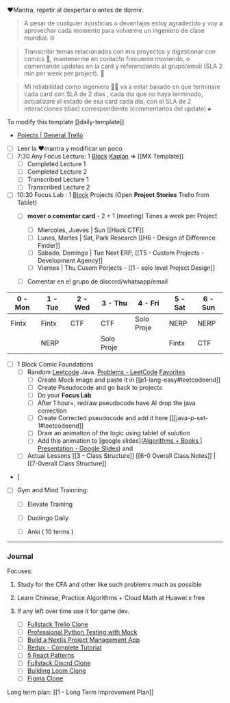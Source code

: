 
❤️Mantra, repetir al despertar o antes de dormir.
> A pesar de cualquier injusticias o deventajas estoy agradecido y voy a aprovechar cada momento para volverme un ingeniero de clase mundial. 🌐

> Transcribir temas relacionados con mis proyectos y digestionar con comics 📗, mantenerme en contacto frecuente moviendo, o comentando updates en la card y referenciando al grupo/email (SLA 2 min per week per project). 🔨 

> Mi reliabilidad como ingeniero 🧑‍🔬 va a estar basado en que terminare cada card con SLA de 2 dias , cada dia que no haya terminodo, actualizare el estado de esa card cada dia, con el SLA de 2 interacciones (dias) correspondiente (commentarios del update) ♠️

To modify this template [[daily-template]]

- [Pojects | General Trello](https://trello.com/b/sq5HqYoL/projects-in-general)

- [ ] Leer la ❤️mantra y modificar un poco
- [ ] 7:30 Any Focus Lecture: 1 [Block](https://app.focusmate.com/dashboard) [Kaplan](https://www.kaplanlearn.com/education/dashboard/index/ea32a836a0c199956fda01d5683df5f4/course/112133723/) => [[MX Template]]
	- [ ] Completed Lecture 1
	- [ ] Completed Lecture 2
	- [ ] Transcribed Lecture 1
	- [ ] Transcribed Lecture 2
- [ ] 10:30 Focus Lab : 1 [Block](https://app.focusmate.com/dashboard)  Projects (Open **Project Stories** Trello from Tablet)
	- [ ] **mover o comentar card** - 2 + 1 (meeting)   Times a week per Project
		- [ ] Miercoles, Jueves |  Sun [[Hack CTF]]
		- [ ] Lunes, Martes | Sat,  Park Research [[H6 - Design of Difference Finder]]
		- [ ]  Sabado, Domingo | Tue Next ERP,  [[T5 - Custom Projects  - Development Agency]]
		- [ ] Viernes | Thu Cusom Porjects - [[1 - solo level Project Design]]
	- [ ] Comentar en el grupo de discord/whatsapp/email


| 0 - Mon | 1 - Tue | 2 - Wed | 3 - Thu    | 4 - Fri    | 5 - Sat | 6 -Sun |
| ------- | ------- | ------- | ---------- | ---------- | ------- | ------ |
| Fintx   | Fintx   | CTF     | CTF        | Solo Proje | NERP    | NERP   |
|         | NERP    |         | Solo Proje |            | Fintx   | CTF    |



- [ ] 1 Block Comic Foundations
	- [ ] Random [Leetcode](https://leetcode.com/) Java. [Problems - LeetCode](https://leetcode.com/problemset/) [Favorites](https://leetcode.com/problem-list/xshc2frm/)
		- [ ] Create Mock image and paste it in [[p1-lang-easy#leetcodeend]]
		- [ ] Create Pseudocode and go back to projects
		- [ ] Do your **Focus Lab**
		- [ ] After 1 hour+, redraw pseudocode have AI drop the java correction
		- [ ] Create Corrected pseudocode and add it here [[[java-p-set-1#leetcodeend]]
		- [ ] Draw an animation of the logic using tablet of solution
		- [ ] Add this animation to [google slides]([Algorithms + Books | Presentation - Google Slides](https://docs.google.com/presentation/d/1_CQlmSTQldJoVjcG1np1BELd7GlRUazFLhZtqeSFCdQ/edit#slide=id.g1f5d6d525c0c3db1_0)) and
	- [ ] Actual Lessons [[3 - Class Structure]]  [[6-0 Overall Class Notes]] | [[7-0verall Class Structure]]
- [ 
- [ ] Gym and Mind Trainning: 
	- [ ] Elevate Training
	- [ ] Duolingo Daily
	- [ ] Anki ( 10 terms )  


---
### Journal


Focuses:
1. Study for the CFA and other like such problems much as possible
2. Learn Chinese, Practice Algorithms + Cloud Math at Huawei x free
3. If any left over time use it for game dev.



	- [ ] [Fullstack Trello Clone](https://www.youtube.com/watch?v=pRybm9lXW2c)
	- [ ] [Professional Python Testing with Mock](https://www.youtube.com/watch?v=-F6wVOlsEAM)
	- [ ] [Build a Nextjs Project Management App](https://www.youtube.com/watch?v=D3xyTdKiT4c)
	- [ ] [Redux - Complete Tutorial](https://www.youtube.com/watch?v=5yEG6GhoJBs)
	- [ ] [5 React Patterns](https://www.youtube.com/watch?v=D3xyTdKiT4c)
	- [ ] [Fullstack Discrd Clone](https://www.youtube.com/watch?v=ZbX4Ok9YX94)
	- [ ] [Building Loom Clone](https://www.youtube.com/watch?v=3R63m4sTpKo)
	- [ ] [Figma Clone](https://www.youtube.com/watch?v=43xmaSJbEVs)

Long term plan: [[1 - Long Term Improvement Plan]]





